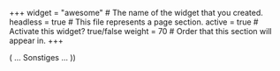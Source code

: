 +++
widget = "awesome"  # The name of the widget that you created.
headless = true  # This file represents a page section.
active = true  # Activate this widget? true/false
weight = 70  # Order that this section will appear in.
+++

( ... Sonstiges ... ))

